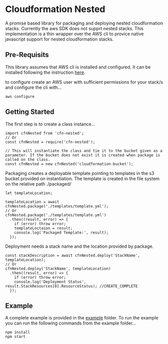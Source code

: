 # Cloudformation Nested

A promise based library for packaging and deploying nested cloudformation stacks. Currently the aws SDK does not supprt nested stacks. This implementation is a thin wrapper over the AWS cli to provice native javascript support for nested cloudformation stacks.

## Pre-Requisits
This library assumes that AWS cli is installed and configured. It can be installed following the instruction [here](https://docs.aws.amazon.com/cli/latest/userguide/cli-chap-install.html).

to configure create an AWS user with sufficient permissions for your stack/s and configure the cli with...
```
aws configure
```

## Getting Started
The first step is to create a class instance...
```
import cfnNested from 'cfn-nested';
// Or
const cfnNested = require('cfn-nested');

// This will instantiate the class and tie it to the bucket given as a parameter. If the bucket does not exist it is created when package is called on the class.
const cfnNested = new cfnNested('cloudformation-bucket');
```

Packaging creates a deployable template pointing to templates in the s3 bucket provided on instantiation. The template is created in the file system on the relative path ./packaged/
```
let templateLocation;

templateLocation = await cfnNested.package('./templates/template.yml');
// Or
cfnNested.package('./templates/template.yml')
  .then((result, error) => {
    if (error) throw error;
    templateLoctaion = result;
    console.log('Packaged Template:', result);
  });
```

Deployment needs a stack name and the location provided by package.
```
const stackDescription = await cfnNested.deploy('StackName', templateLocation);
// Or
cfnNested.deploy('StackName', templateLocation)
  .then((result, error) => {
    if (error) throw error;
    console.log('Deployment Status', result.StackResources[0].ResourceStatus); //CREATE_COMPLETE
  });
```

## Example
A complete example is provided in the [example](https://github.com/ptmclean/cfn-nested/tree/master/example) folder. To run the example you can run the following commands from the example folder...
```
npm install
npm start
```